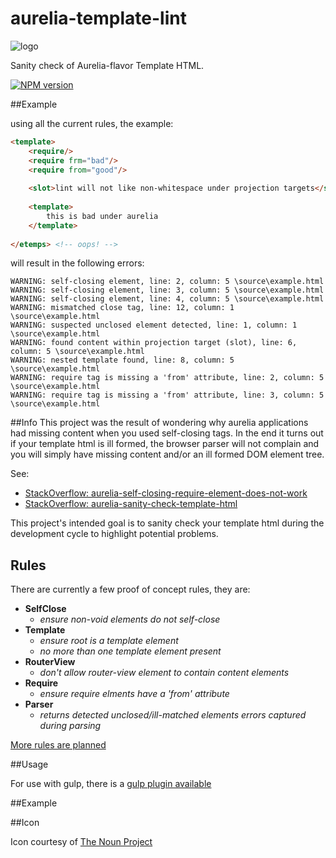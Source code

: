 # aurelia-template-lint

![logo](https://d30y9cdsu7xlg0.cloudfront.net/png/30843-200.png)

Sanity check of Aurelia-flavor Template HTML. 

[![NPM version][npm-image]][npm-url]

##Example

using all the current rules, the example:
```html
<template>
    <require/>
    <require frm="bad"/>
    <require from="good"/>
    
    <slot>lint will not like non-whitespace under projection targets</slot>
        
    <template>
        this is bad under aurelia
    </template>  
    
</etemps> <!-- oops! -->
```

will result in the following errors:

```
WARNING: self-closing element, line: 2, column: 5 \source\example.html
WARNING: self-closing element, line: 3, column: 5 \source\example.html
WARNING: self-closing element, line: 4, column: 5 \source\example.html
WARNING: mismatched close tag, line: 12, column: 1 \source\example.html
WARNING: suspected unclosed element detected, line: 1, column: 1 \source\example.html
WARNING: found content within projection target (slot), line: 6, column: 5 \source\example.html
WARNING: nested template found, line: 8, column: 5 \source\example.html
WARNING: require tag is missing a 'from' attribute, line: 2, column: 5 \source\example.html
WARNING: require tag is missing a 'from' attribute, line: 3, column: 5 \source\example.html
```

##Info
This project was the result of wondering why aurelia applications had missing content when you used self-closing tags. In the end it turns out if your template html is ill formed, the browser parser will not complain and you will simply have missing content and/or an ill formed DOM element tree. 

See: 
* [StackOverflow: aurelia-self-closing-require-element-does-not-work](http://stackoverflow.com/questions/37300986/aurelia-self-closing-require-element-does-not-work)
* [StackOverflow: aurelia-sanity-check-template-html](http://stackoverflow.com/questions/37322985/aurelia-sanity-check-template-html)


This project's intended goal is to sanity check your template html during the development cycle to highlight potential problems. 

## Rules
There are currently a few proof of concept rules, they are: 

* **SelfClose** 
  * *ensure non-void elements do not self-close* 
* **Template** 
  * *ensure root is a template element*
  * *no more than one template element present* 
* **RouterView**
  * *don't allow router-view element to contain content elements*
* **Require**
  * *ensure require elments have a 'from' attribute*
* **Parser**
  * *returns detected unclosed/ill-matched elements errors captured during parsing*
  
[More rules are planned](https://github.com/MeirionHughes/aurelia-template-lint/labels/rule)

##Usage

For use with gulp, there is a [gulp plugin available](https://github.com/MeirionHughes/gulp-aurelia-template-lint)

##Example

##Icon

Icon courtesy of [The Noun Project](https://thenounproject.com/)

[npm-url]: https://npmjs.org/package/aurelia-template-lint
[npm-image]: http://img.shields.io/npm/v/aurelia-template-lint.svg

